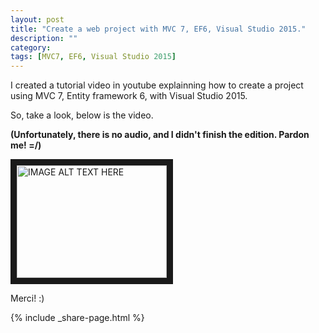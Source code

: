 ```yaml
---
layout: post
title: "Create a web project with MVC 7, EF6, Visual Studio 2015."
description: ""
category: 
tags: [MVC7, EF6, Visual Studio 2015]
---
```


I created a tutorial video in youtube explainning how to create a project using MVC 7, Entity framework 6, with Visual Studio 2015.

So, take a look, below is the video. 

**(Unfortunately, there is no audio, and I didn't finish the edition. Pardon me! =/)**

<a href="http://www.youtube.com/watch?feature=player_embedded&v=I69IAkVq2y4
" target="_blank"><img src="http://img.youtube.com/vi/I69IAkVq2y4/0.jpg" 
alt="IMAGE ALT TEXT HERE" width="240" height="180" border="10" /></a>


Merci! :)

{% include _share-page.html %}


